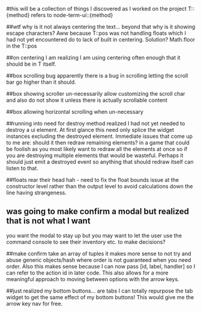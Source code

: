 #this will be a collection of things I discovered as I worked on the project
T::{method} refers to node-term-ui::{method} 

##wtf why is it not always centering the text... beyond that why is it showing escape characters?
Aww because T::pos was not handling floats which I had not yet encountered do to lack of built in centering. 
Solution? Math.floor in the T::pos

##on centering
I am realizing I am using centering often enough that it should be in T itself. 

##box scrolling bug
apparently there is a bug in scrolling letting the scroll bar go higher than it should. 

##box showing scroller un-necessarily
allow customizing the scroll char and also do not show it unless there is actually scrollable content

##box allowing horizontal scrolling when un-necessary

##running into need for destroy method
realized I had not yet needed to destroy a ui element. At first glance this need only splice the widget instances excluding the destroyed element. Immediate issues that come up to me are: should it then redraw remaining elements? in a game that could be foolish as you most likely want to redraw all the elements at once so if you are destroying multiple elements that would be wasteful. Perhaps it should just emit a destroyed event so anything that should redraw itself can listen to that.

##floats rear their head
hah - need to fix the float bounds issue at the constructor level rather than the output level to avoid calculations down the line having strangeness. 

## was going to make confirm a modal but realized that is not what I want 
you want the modal to stay up but you may want to let the user use the command console to see their inventory etc.
to make decisions?

##make confirm take an array of tuples
it makes more sense to not try and abuse generic objects/hash where order is not guaranteed when you need order. 
Also this makes sense because I can now pass [id, label, handler] so I can refer to the action id in later code. 
This also allows for a more meaningful approach to moving between options with the arrow keys. 

##just realized my bottom buttons... are tabs
I can totally repurpose the tab widget to get the same effect of my bottom buttons! This would give me the arrow key nav for free. 